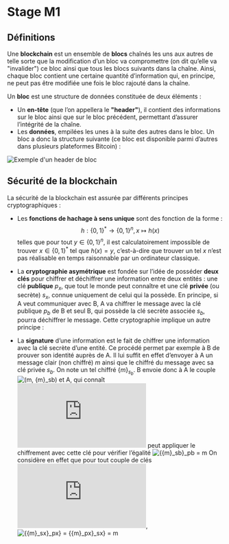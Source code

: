 # Stage M1

## Définitions

Une __blockchain__ est un ensemble de __blocs__ chaînés les uns aux autres de telle sorte que la modification d’un bloc va compromettre (on dit qu’elle va "invalider") ce bloc ainsi que tous les blocs suivants dans la chaîne. Ainsi, chaque bloc contient une certaine quantité d’information qui, en principe, ne peut pas être modifiée une fois le bloc rajouté dans la chaîne.

Un __bloc__ est une structure de données constituée de deux éléments :

- Un __en-tête__ (que l’on appellera le __"header"__), il contient des informations sur le bloc ainsi que sur le bloc précédent, permettant d’assurer l’intégrité de la chaîne.
- Les __données__, empilées les unes à la suite des autres dans le bloc. Un bloc a donc la structure suivante (ce bloc est disponible parmi d’autres dans plusieurs plateformes Bitcoin) :

![Exemple d'un header de bloc](https://github.com/b1d0u/Stage_M1/blob/master/images/bloc_bitcoin.png)

## Sécurité de la blockchain

La sécurité de la blockchain est assurée par différents principes cryptographiques :

- Les __fonctions de hachage à sens unique__ sont des fonction de la forme :
$$h : \{0,1\}^* \rightarrow \{0,1\}^n, x \mapsto h(x)$$
telles que pour tout $y \in \{0, 1\}^n$, il est calculatoirement impossible de trouver $x \in \{0,1\}^*$ tel que $h(x) = y$, c’est-à-dire que trouver un tel $x$ n’est pas réalisable en temps raisonnable par un ordinateur classique.

- La __cryptographie asymétrique__ est fondée sur l’idée de posséder __deux clés__ pour chiffrer et déchiffrer une information entre deux entités : une clé __publique__ $p_x$, que tout le monde peut connaître et une clé __privée__ (ou secrète) $s_x$, connue uniquement de celui qui la possède.
En principe, si A veut communiquer avec B, A va chiffrer le message avec la clé publique $p_b$ de B et seul B, qui possède la clé secrète associée $s_b$, pourra déchiffrer le message. Cette cryptographie implique un autre principe :

- La __signature__ d’une information est le fait de chiffrer une information avec la clé secrète d’une entité. Ce procédé permet par exemple à B de prouver son identité auprès de A. Il lui suffit en effet d’envoyer à A un message clair (non chiffré) $m$ ainsi que le chiffré du message avec sa clé privée $s_b$. On note un tel chiffré $\{m\}_{s_b}$.
B envoie donc à A le couple ![(m, {m}_sb)](https://latex.codecogs.com/svg.latex?(m,%20\\{m\\}_{s_b})) et A, qui connaît ![pb](https://latex.codecogs.com/svg.latex?p_b) peut appliquer le chiffrement avec cette clé pour vérifier l’égalité ![{{m}_sb}_pb = m](https://latex.codecogs.com/svg.latex?\\{\\{m\\}_{s_b}\\}_{p_b}%20=%20m) 
On considère en effet que pour tout couple de clés  ![(s_x, p_x)](https://latex.codecogs.com/svg.latex?(s_x,p_x)), ![{{m}_sx}_px} = {{m}_px}_sx} = m](https://latex.codecogs.com/svg.latex?\\{\\{m\\}_{s_x}\\}_{p_x}%20=%20\\{\\{m\\}_{p_x}\\}_{s_x}%20=%20m)
